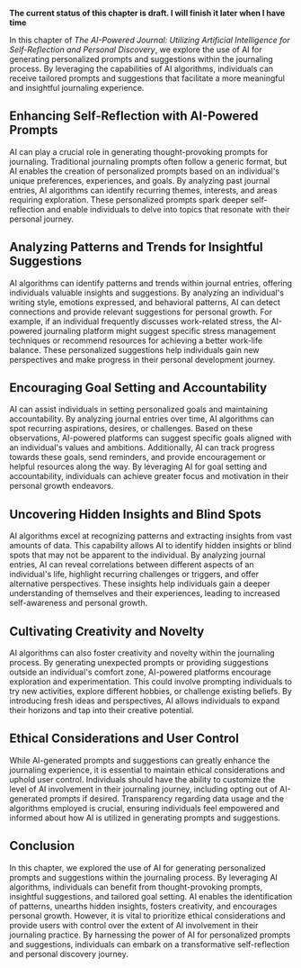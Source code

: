 **The current status of this chapter is draft. I will finish it later when I have time**

In this chapter of *The AI-Powered Journal: Utilizing Artificial Intelligence for Self-Reflection and Personal Discovery*, we explore the use of AI for generating personalized prompts and suggestions within the journaling process. By leveraging the capabilities of AI algorithms, individuals can receive tailored prompts and suggestions that facilitate a more meaningful and insightful journaling experience.

Enhancing Self-Reflection with AI-Powered Prompts
-------------------------------------------------

AI can play a crucial role in generating thought-provoking prompts for journaling. Traditional journaling prompts often follow a generic format, but AI enables the creation of personalized prompts based on an individual's unique preferences, experiences, and goals. By analyzing past journal entries, AI algorithms can identify recurring themes, interests, and areas requiring exploration. These personalized prompts spark deeper self-reflection and enable individuals to delve into topics that resonate with their personal journey.

Analyzing Patterns and Trends for Insightful Suggestions
--------------------------------------------------------

AI algorithms can identify patterns and trends within journal entries, offering individuals valuable insights and suggestions. By analyzing an individual's writing style, emotions expressed, and behavioral patterns, AI can detect connections and provide relevant suggestions for personal growth. For example, if an individual frequently discusses work-related stress, the AI-powered journaling platform might suggest specific stress management techniques or recommend resources for achieving a better work-life balance. These personalized suggestions help individuals gain new perspectives and make progress in their personal development journey.

Encouraging Goal Setting and Accountability
-------------------------------------------

AI can assist individuals in setting personalized goals and maintaining accountability. By analyzing journal entries over time, AI algorithms can spot recurring aspirations, desires, or challenges. Based on these observations, AI-powered platforms can suggest specific goals aligned with an individual's values and ambitions. Additionally, AI can track progress towards these goals, send reminders, and provide encouragement or helpful resources along the way. By leveraging AI for goal setting and accountability, individuals can achieve greater focus and motivation in their personal growth endeavors.

Uncovering Hidden Insights and Blind Spots
------------------------------------------

AI algorithms excel at recognizing patterns and extracting insights from vast amounts of data. This capability allows AI to identify hidden insights or blind spots that may not be apparent to the individual. By analyzing journal entries, AI can reveal correlations between different aspects of an individual's life, highlight recurring challenges or triggers, and offer alternative perspectives. These insights help individuals gain a deeper understanding of themselves and their experiences, leading to increased self-awareness and personal growth.

Cultivating Creativity and Novelty
----------------------------------

AI algorithms can also foster creativity and novelty within the journaling process. By generating unexpected prompts or providing suggestions outside an individual's comfort zone, AI-powered platforms encourage exploration and experimentation. This could involve prompting individuals to try new activities, explore different hobbies, or challenge existing beliefs. By introducing fresh ideas and perspectives, AI allows individuals to expand their horizons and tap into their creative potential.

Ethical Considerations and User Control
---------------------------------------

While AI-generated prompts and suggestions can greatly enhance the journaling experience, it is essential to maintain ethical considerations and uphold user control. Individuals should have the ability to customize the level of AI involvement in their journaling journey, including opting out of AI-generated prompts if desired. Transparency regarding data usage and the algorithms employed is crucial, ensuring individuals feel empowered and informed about how AI is utilized in generating prompts and suggestions.

Conclusion
----------

In this chapter, we explored the use of AI for generating personalized prompts and suggestions within the journaling process. By leveraging AI algorithms, individuals can benefit from thought-provoking prompts, insightful suggestions, and tailored goal setting. AI enables the identification of patterns, unearths hidden insights, fosters creativity, and encourages personal growth. However, it is vital to prioritize ethical considerations and provide users with control over the extent of AI involvement in their journaling practice. By harnessing the power of AI for personalized prompts and suggestions, individuals can embark on a transformative self-reflection and personal discovery journey.
